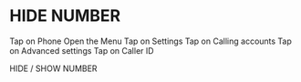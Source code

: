 # HIDE NUMBER
Tap on Phone
Open the Menu
Tap on Settings
Tap on Calling accounts
Tap on Advanced settings
Tap on Caller ID

HIDE / SHOW NUMBER